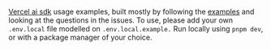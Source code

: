 [Vercel ai sdk](https://sdk.vercel.ai/) usage examples, built mostly by following the [examples](https://sdk.vercel.ai/docs/api-reference/use-chat) and looking at the questions in the issues. To use, please add your own `.env.local` file modelled on `.env.local.example.` Run locally using `pnpm dev`, or with a package manager of your choice. 